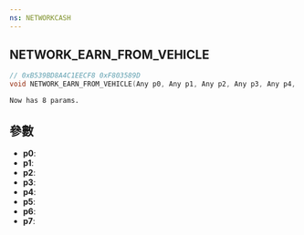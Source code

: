 ```yaml
---
ns: NETWORKCASH
---
```

## NETWORK_EARN_FROM_VEHICLE

```c
// 0xB539BD8A4C1EECF8 0xF803589D
void NETWORK_EARN_FROM_VEHICLE(Any p0, Any p1, Any p2, Any p3, Any p4, Any p5, Any p6, Any p7);
```

```
Now has 8 params.  
```

## 參數
* **p0**: 
* **p1**: 
* **p2**: 
* **p3**: 
* **p4**: 
* **p5**: 
* **p6**: 
* **p7**: 

